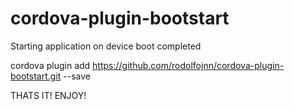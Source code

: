 # cordova-plugin-bootstart
Starting application on device boot completed

cordova plugin add https://github.com/rodolfojnn/cordova-plugin-bootstart.git --save

THATS IT! ENJOY!
